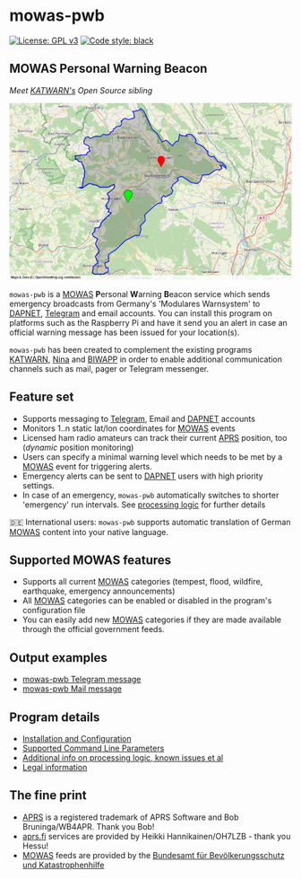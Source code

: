 # mowas-pwb

[![License: GPL v3](https://img.shields.io/badge/License-GPLv3-blue.svg)](https://www.gnu.org/licenses/gpl-3.0) [![Code style: black](https://img.shields.io/badge/code%20style-black-000000.svg)](https://github.com/psf/black)

## MOWAS Personal Warning Beacon

_Meet [KATWARN's](https://de.wikipedia.org/wiki/Katwarn) Open Source sibling_

![Demo](docs/img/map.jpg)

``mowas-pwb`` is a [MOWAS](https://de.wikipedia.org/wiki/MoWaS) <b>P</b>ersonal <b>W</b>arning <b>B</b>eacon service which sends emergency broadcasts from Germany's 'Modulares Warnsystem' to [DAPNET](https://www.hampager.de), [Telegram](https://www.telegram.org/) and email accounts. You can install this program on platforms such as the Raspberry Pi and have it send you an alert in case an official warning message has been issued for your location(s).

``mowas-pwb`` has been created to complement the existing programs [KATWARN](https://de.wikipedia.org/wiki/Katwarn), [Nina](https://de.wikipedia.org/wiki/NINA_(App)) and [BIWAPP](https://de.wikipedia.org/wiki/BIWAPP) in order to enable additional communication channels such as mail, pager or Telegram messenger.

## Feature set

- Supports messaging to [Telegram](https://www.telegram.org/), Email and [DAPNET](https://www.hampager.de) accounts
- Monitors 1..n static lat/lon coordinates for [MOWAS](https://de.wikipedia.org/wiki/MoWaS) events
- Licensed ham radio amateurs can track their current [APRS](http://www.aprs.org/) position, too (_dynamic_ position monitoring)
- Users can specify a minimal warning level which needs to be met by a [MOWAS](https://de.wikipedia.org/wiki/MoWaS) event for triggering alerts.
- Emergency alerts can be sent to [DAPNET](https://www.hampager.de) users with high priority settings.
- In case of an emergency, ``mowas-pwb`` automatically switches to shorter 'emergency' run intervals. See [processing logic](docs/ADDITIONAL_INFO.md) for further details

:de: International users: ``mowas-pwb`` supports automatic translation of German [MOWAS](https://de.wikipedia.org/wiki/MoWaS) content into your native language.

## Supported MOWAS features

- Supports all current [MOWAS](https://de.wikipedia.org/wiki/MoWaS) categories (tempest, flood, wildfire, earthquake, emergency announcements)
- All [MOWAS](https://de.wikipedia.org/wiki/MoWaS) categories can be enabled or disabled in the program's configuration file
- You can easily add new [MOWAS](https://de.wikipedia.org/wiki/MoWaS) categories if they are made available through the official government feeds.

## Output examples

- [mowas-pwb Telegram message](docs/img/telegram.jpg)
- [mowas-pwb Mail message](docs/img/mail.jpg)

## Program details

- [Installation and Configuration](docs/INSTALLATION.md)
- [Supported Command Line Parameters](docs/COMMANDS.md)
- [Additional info on processing logic, known issues et al](docs/ADDITIONAL_INFO.md)
- [Legal information](docs/LEGAL.md)

## The fine print

- [APRS](http://www.aprs.org/) is a registered trademark of APRS Software and Bob Bruninga/WB4APR. Thank you Bob!
- [aprs.fi](http://www.aprs.fi/) services are provided by Heikki Hannikainen/OH7LZB - thank you Hessu!
- [MOWAS](https://de.wikipedia.org/wiki/MoWaS) feeds are provided by the [Bundesamt für Bevölkerungsschutz und Katastrophenhilfe](https://www.bbk.bund.de/)

